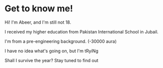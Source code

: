 # Get to know me!
Hi! I'm Abeer, and I'm still not 18.

I received my higher education from Pakistan International School in Jubail.

I'm from a pre-engineering background. (-30000 aura)

I have no idea what's going on, but I'm tRyiNg

Shall I survive the year? Stay tuned to find out
